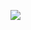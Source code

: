 <a href="https://t.me/GuiseXposed" target="_blank"><img src="https://img.shields.io/badge/telegrame-26A5E4.svg?logo=telegram&logoColor=white"/></a>
